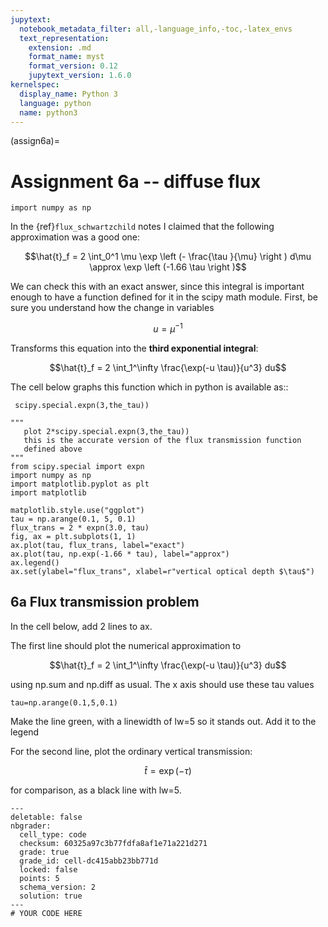 ```yaml
---
jupytext:
  notebook_metadata_filter: all,-language_info,-toc,-latex_envs
  text_representation:
    extension: .md
    format_name: myst
    format_version: 0.12
    jupytext_version: 1.6.0
kernelspec:
  display_name: Python 3
  language: python
  name: python3
---
```


(assign6a)=
# Assignment 6a -- diffuse flux

```{code-cell}
import numpy as np
```

In the {ref}`flux_schwartzchild` notes I claimed
 that the following approximation was a good one:

 $$\hat{t}_f =  2 \int_0^1 \mu \exp \left (- \frac{\tau }{\mu} \right ) d\mu
       \approx  \exp \left (-1.66 \tau \right )$$

 We can check this with an exact answer, since this integral is important enough to have a function defined for it in the scipy math module.  First, be sure you understand how the change in variables

 $$u = \mu^{-1}$$

 Transforms this equation into the **third exponential integral**:

 $$\hat{t}_f = 2 \int_1^\infty \frac{\exp(-u \tau)}{u^3} du$$

 The cell below graphs this function which in python is available as::

     scipy.special.expn(3,the_tau))

```{code-cell}
"""
   plot 2*scipy.special.expn(3,the_tau))
   this is the accurate version of the flux transmission function
   defined above
"""
from scipy.special import expn
import numpy as np
import matplotlib.pyplot as plt
import matplotlib

matplotlib.style.use("ggplot")
tau = np.arange(0.1, 5, 0.1)
flux_trans = 2 * expn(3.0, tau)
fig, ax = plt.subplots(1, 1)
ax.plot(tau, flux_trans, label="exact")
ax.plot(tau, np.exp(-1.66 * tau), label="approx")
ax.legend()
ax.set(ylabel="flux_trans", xlabel=r"vertical optical depth $\tau$")
```

## 6a Flux transmission problem

In the cell below, add 2 lines to ax.

The first line should plot the numerical approximation to

$$\hat{t}_f = 2 \int_1^\infty \frac{\exp(-u \tau)}{u^3} du$$

using np.sum and np.diff as usual.  The x axis should use these tau values

    tau=np.arange(0.1,5,0.1)

Make the line green, with a linewidth of lw=5 so it stands out. Add it to the legend

For the second line, plot the ordinary vertical transmission:

$$\hat{t} = \exp(-\tau)$$

for comparison, as a black line with lw=5.

```{code-cell}
---
deletable: false
nbgrader:
  cell_type: code
  checksum: 60325a97c3b77fdfa8af1e71a221d271
  grade: true
  grade_id: cell-dc415abb23bb771d
  locked: false
  points: 5
  schema_version: 2
  solution: true
---
# YOUR CODE HERE
```
